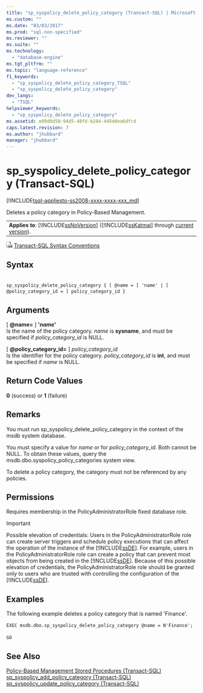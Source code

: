 ```yaml
---
title: "sp_syspolicy_delete_policy_category (Transact-SQL) | Microsoft Docs"
ms.custom: ""
ms.date: "03/03/2017"
ms.prod: "sql-non-specified"
ms.reviewer: ""
ms.suite: ""
ms.technology: 
  - "database-engine"
ms.tgt_pltfrm: ""
ms.topic: "language-reference"
f1_keywords: 
  - "sp_syspolicy_delete_policy_category_TSQL"
  - "sp_syspolicy_delete_policy_category"
dev_langs: 
  - "TSQL"
helpviewer_keywords: 
  - "sp_syspolicy_delete_policy_category"
ms.assetid: e09d0d50-94d5-48fd-b284-445ddea6dfcd
caps.latest.revision: 7
ms.author: "jhubbard"
manager: "jhubbard"
---
```

# sp_syspolicy_delete_policy_category (Transact-SQL)
[!INCLUDE[tsql-appliesto-ss2008-xxxx-xxxx-xxx_md](../../../database-engine/configure/windows/includes/tsql-appliesto-ss2008-xxxx-xxxx-xxx-md.md)]

  Deletes a policy category in Policy-Based Management.  
  
||  
|-|  
|**Applies to**: [!INCLUDE[ssNoVersion](../../../advanced-analytics/r-services/includes/ssnoversion-md.md)] ([!INCLUDE[ssKatmai](../../../analysis-services/data-mining/includes/sskatmai-md.md)] through [current version](http://go.microsoft.com/fwlink/p/?LinkId=299658)).|  
  
 ![Topic link icon](../../../database-engine/configure/windows/media/topic-link.gif "Topic link icon") [Transact-SQL Syntax Conventions](../../../t-sql/language-elements/transact-sql-syntax-conventions-transact-sql.md)  
  
## Syntax  
  
```  
  
sp_syspolicy_delete_policy_category { [ @name = ] 'name' | [ @policy_category_id = ] policy_category_id }  
```  
  
## Arguments  
 [ **@name=** ] **'***name***'**  
 Is the name of the policy category. *name* is **sysname**, and must be specified if *policy_category_id* is NULL.  
  
 [ **@policy_category_id=** ] *policy_category_id*  
 Is the identifier for the policy category. *policy_category_id* is **int**, and must be specified if *name* is NULL.  
  
## Return Code Values  
 **0** (success) or **1** (failure)  
  
## Remarks  
 You must run sp_syspolicy_delete_policy_category in the context of the msdb system database.  
  
 You must specify a value for *name* or for *policy_category_id*. Both cannot be NULL. To obtain these values, query the msdb.dbo.syspolicy_policy_categories system view.  
  
 To delete a policy category, the category must not be referenced by any policies.  
  
## Permissions  
 Requires membership in the PolicyAdministratorRole fixed database role.  
  
> [!IMPORTANT]  
>  Possible elevation of credentials: Users in the PolicyAdministratorRole role can create server triggers and schedule policy executions that can affect the operation of the instance of the [!INCLUDE[ssDE](../../../analysis-services/instances/install/windows/includes/ssde-md.md)]. For example, users in the PolicyAdministratorRole role can create a policy that can prevent most objects from being created in the [!INCLUDE[ssDE](../../../analysis-services/instances/install/windows/includes/ssde-md.md)]. Because of this possible elevation of credentials, the PolicyAdministratorRole role should be granted only to users who are trusted with controlling the configuration of the [!INCLUDE[ssDE](../../../analysis-services/instances/install/windows/includes/ssde-md.md)].  
  
## Examples  
 The following example deletes a policy category that is named 'Finance'.  
  
```  
EXEC msdb.dbo.sp_syspolicy_delete_policy_category @name = N'Finance';  
  
GO  
```  
  
## See Also  
 [Policy-Based Management Stored Procedures &#40;Transact-SQL&#41;](../../../relational-databases/reference/system-stored-procedures/policy-based-management-stored-procedures-transact-sql.md)   
 [sp_syspolicy_add_policy_category &#40;Transact-SQL&#41;](../../../relational-databases/reference/system-stored-procedures/sp-syspolicy-add-policy-category-transact-sql.md)   
 [sp_syspolicy_update_policy_category &#40;Transact-SQL&#41;](../../../relational-databases/reference/system-stored-procedures/sp-syspolicy-update-policy-category-transact-sql.md)  
  
  